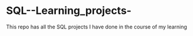 # SQL--Learning_projects-
This repo has all the SQL projects I have done in the course of my learning 
